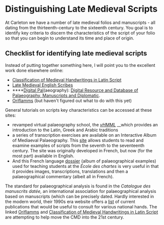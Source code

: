 # Distinguishing Late Medieval Scripts

At Carleton we have a number of late medieval folios and manuscripts - all dating from the thirteenth-century to the sixteenth century. You goal is to identify key criteria to discern the characteristics of the script of your folio so that you can begin to understand its time and place of origin.

## Checklist for identifying late medieval scripts

Instead of putting together something here, I will point you to the excellent work done elsewhere online:

* [Classification of Medieval Handwritings in Latin Script](https://clamm.irht.cnrs.fr/2016/09/28/home/) 
* [Late Medieval English Scribes](https://www.medievalscribes.com/)
* \*\*\*\*[Digital Pal](http://www.digipal.eu/)\(aeography\): [Digital Resource and Database of Palaeography, Manuscripts and Diplomatic](http://digipal.eu/).
* [Oriflamms](http://oriflamms.teklia.com/) \(but haven't figured out what to do with this yet\)

General tutorials on scripts key characteristics can be accessed at these sites:

* revamped virtual palaeography school, the [_vHMML_](https://www.vhmmlschool.org/) __which provides an introduction to the Latin, Greek and Arabic traditions
* a series of transcription exercises are available on an Interactive Album of Mediaeval Palaeography. This [site](http://paleographie.huma-num.fr/index.php?l=en) allows students to read and examine examples of scripts from the seventh to the seventeenth century. The site was originally developed in French, but now \(for the most part\) available in English. 
* And this French language [dossier](http://theleme.enc.sorbonne.fr/dossiers/index.php) \(album of palaeographical examples\) used for teaching students at the _École des chartes_ is very useful in that it provides images, transcriptions, translations and then a palaeographical commentary \(albeit all in French\). 

The standard for palaeographical analysis is found in the _Catalogue des manuscrits datée,_ an international association for palaeographical analysis based on manuscripts \(which can be precisely dated. Hardly interested in the modern world, their 1990s era website offers a [list](http://www.palaeographia.org/cipl/cmd.htm) of current publications that would be useful to consult for various national hands. The linked [Oriflamms](http://oriflamms.teklia.com/) and [Classification of Medieval Handwritings in Latin Script](https://clamm.irht.cnrs.fr/2016/09/28/home/) are attempting to help move the CMD into the 21st century. 

